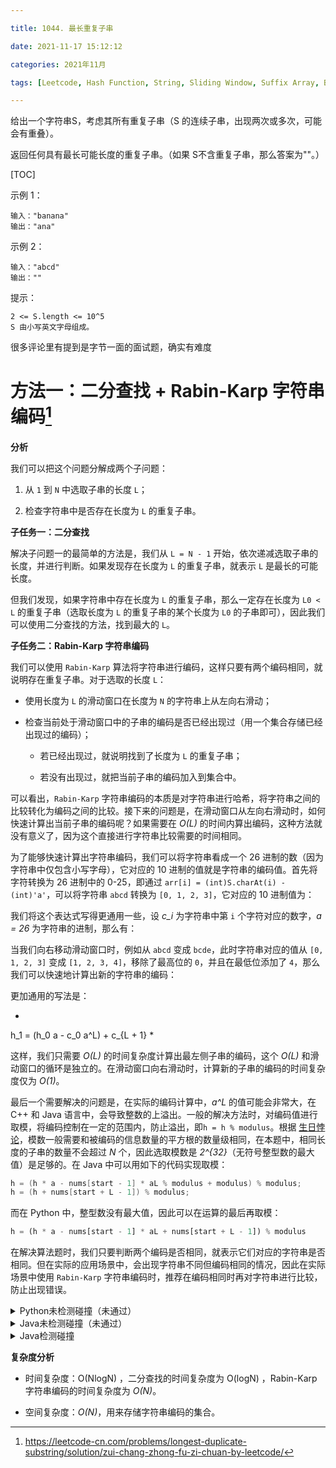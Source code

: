 ```yaml
---

title: 1044. 最长重复子串

date: 2021-11-17 15:12:12

categories: 2021年11月

tags: [Leetcode, Hash Function, String, Sliding Window, Suffix Array, Binary Search]

--- 
```


给出一个字符串S，考虑其所有重复子串（S 的连续子串，出现两次或多次，可能会有重叠）。

返回任何具有最长可能长度的重复子串。（如果 S不含重复子串，那么答案为""。）

<!-- more -->

[TOC]



示例 1：
    
    输入："banana"
    输出："ana"
示例 2：
    
    输入："abcd"
    输出：""


提示：
    
    2 <= S.length <= 10^5
    S 由小写英文字母组成。

很多评论里有提到是字节一面的面试题，确实有难度

# 方法一：二分查找 + Rabin-Karp 字符串编码[^1]

**分析**

我们可以把这个问题分解成两个子问题：

1. 从 `1` 到 `N` 中选取子串的长度 `L`；

2. 检查字符串中是否存在长度为 `L` 的重复子串。

**子任务一：二分查找**

解决子问题一的最简单的方法是，我们从 `L = N - 1` 开始，依次递减选取子串的长度，并进行判断。如果发现存在长度为 `L` 的重复子串，就表示 `L` 是最长的可能长度。

但我们发现，如果字符串中存在长度为 `L` 的重复子串，那么一定存在长度为 `L0 < L` 的重复子串（选取长度为 `L` 的重复子串的某个长度为 `L0` 的子串即可），因此我们可以使用二分查找的方法，找到最大的 `L`。



**子任务二：Rabin-Karp 字符串编码**

我们可以使用 `Rabin-Karp` 算法将字符串进行编码，这样只要有两个编码相同，就说明存在重复子串。对于选取的长度 `L`：

- 使用长度为 `L` 的滑动窗口在长度为 `N` 的字符串上从左向右滑动；

- 检查当前处于滑动窗口中的子串的编码是否已经出现过（用一个集合存储已经出现过的编码）；

    - 若已经出现过，就说明找到了长度为 `L` 的重复子串；

    - 若没有出现过，就把当前子串的编码加入到集合中。



可以看出，`Rabin-Karp` 字符串编码的本质是对字符串进行哈希，将字符串之间的比较转化为编码之间的比较。接下来的问题是，在滑动窗口从左向右滑动时，如何快速计算出当前子串的编码呢？如果需要在 *O(L)* 的时间内算出编码，这种方法就没有意义了，因为这个直接进行字符串比较需要的时间相同。

为了能够快速计算出字符串编码，我们可以将字符串看成一个 26 进制的数（因为字符串中仅包含小写字母），它对应的 10 进制的值就是字符串的编码值。首先将字符转换为 26 进制中的 0-25，即通过 `arr[i] = (int)S.charAt(i) - (int)'a'`，可以将字符串 `abcd` 转换为 `[0, 1, 2, 3]`，它对应的 10 进制值为：

我们将这个表达式写得更通用一些，设 *c_i* 为字符串中第 `i` 个字符对应的数字，*a = 26* 为字符串的进制，那么有：


当我们向右移动滑动窗口时，例如从 `abcd` 变成 `bcde`，此时字符串对应的值从 `[0, 1, 2, 3]` 变成 `[1, 2, 3, 4]`，移除了最高位的 `0`，并且在最低位添加了 `4`，那么我们可以快速地计算出新的字符串的编码：

更加通用的写法是：

*
h_1 = (h_0 a - c_0 a^L) + c_{L + 1}
*

这样，我们只需要 *O(L)* 的时间复杂度计算出最左侧子串的编码，这个 *O(L)* 和滑动窗口的循环是独立的。在滑动窗口向右滑动时，计算新的子串的编码的时间复杂度仅为 *O(1)*。

最后一个需要解决的问题是，在实际的编码计算中，*a^L* 的值可能会非常大，在 C++ 和 Java 语言中，会导致整数的上溢出。一般的解决方法时，对编码值进行取模，将编码控制在一定的范围内，防止溢出，即`h = h % modulus`。根据 [生日悖论](https://baike.baidu.com/item/%E7%94%9F%E6%97%A5%E6%82%96%E8%AE%BA)，模数一般需要和被编码的信息数量的平方根的数量级相同，在本题中，相同长度的子串的数量不会超过 *N* 个，因此选取模数是 *2^{32}*（无符号整型数的最大值）是足够的。在 Java 中可以用如下的代码实现取模：

```Java
h = (h * a - nums[start - 1] * aL % modulus + modulus) % modulus;
h = (h + nums[start + L - 1]) % modulus;
```

而在 Python 中，整型数没有最大值，因此可以在运算的最后再取模：

    
```Python
h = (h * a - nums[start - 1] * aL + nums[start + L - 1]) % modulus
```

在解决算法题时，我们只要判断两个编码是否相同，就表示它们对应的字符串是否相同。但在实际的应用场景中，会出现字符串不同但编码相同的情况，因此在实际场景中使用 `Rabin-Karp` 字符串编码时，推荐在编码相同时再对字符串进行比较，防止出现错误。

<details>
    <summary>Python未检测碰撞（未通过）</summary>
    
```Python [sol1]
class Solution:
    def search(self, L: int, a: int, modulus: int, n: int, nums: List[int]) -> str:
        """
        Rabin-Karp with polynomial rolling hash.
        Search a substring of given length
        that occurs at least 2 times.
        @return start position if the substring exits and -1 otherwise.
        """
        # compute the hash of string S[:L]
        h = 0
        for i in range(L):
            h = (h * a + nums[i]) % modulus
              
        # already seen hashes of strings of length L
        seen = {h} 
        # const value to be used often : a**L % modulus
        aL = pow(a, L, modulus) 
        for start in range(1, n - L + 1):
            # compute rolling hash in O(1) time
            h = (h * a - nums[start - 1] * aL + nums[start + L - 1]) % modulus
            if h in seen:
                return start
            seen.add(h)
        return -1
        
    def longestDupSubstring(self, S: str) -> str:
        n = len(S)
        # convert string to array of integers
        # to implement constant time slice
        nums = [ord(S[i]) - ord('a') for i in range(n)]
        # base value for the rolling hash function
        a = 26
        # modulus value for the rolling hash function to avoid overflow
        modulus = 2**32
        
        # binary search, L = repeating string length
        left, right = 1, n
        while left != right:
            L = left + (right - left) // 2
            if self.search(L, a, modulus, n, nums) != -1:
                left = L + 1
            else:
                right = L 
               
        start = self.search(left - 1, a, modulus, n, nums)
        return S[start: start + left - 1] if start != -1 else ""
```
</details>
<details>
    <summary>Java未检测碰撞（未通过）</summary>
    
```Java [sol1]
class Solution {
    /*
    Rabin-Karp with polynomial rolling hash.
        Search a substring of given length
        that occurs at least 2 times.
        Return start position if the substring exits and -1 otherwise.
        */
    public int search(int L, int a, long modulus, int n, int[] nums) {
        // compute the hash of string S[:L]
        long h = 0;
        for (int i = 0; i < L; ++i) h = (h * a + nums[i]) % modulus;

        // already seen hashes of strings of length L
        HashSet<Long> seen = new HashSet();
        seen.add(h);
        // const value to be used often : a**L % modulus
        long aL = 1;
        for (int i = 1; i <= L; ++i) aL = (aL * a) % modulus;

        for (int start = 1; start < n - L + 1; ++start) {
            // compute rolling hash in O(1) time
            h = (h * a - nums[start - 1] * aL % modulus + modulus) % modulus;
            h = (h + nums[start + L - 1]) % modulus;
            if (seen.contains(h)) return start;
            seen.add(h);
        }
        return -1;
    }

    public String longestDupSubstring(String S) {
        int n = S.length();
        // convert string to array of integers
        // to implement constant time slice
        int[] nums = new int[n];
        for (int i = 0; i < n; ++i) nums[i] = (int)S.charAt(i) - (int)'a';
        // base value for the rolling hash function
        int a = 26;
        // modulus value for the rolling hash function to avoid overflow
        long modulus = (long)Math.pow(2, 32);

        // binary search, L = repeating string length
        int left = 1, right = n;
        int L;
        while (left != right) {
            L = left + (right - left) / 2;
            if (search(L, a, modulus, n, nums) != -1) left = L + 1;
            else right = L;
        }

        int start = search(left - 1, a, modulus, n, nums);
        return start != -1 ? S.substring(start, start + left - 1) : "";
    }
}
```
</details>

<details>
    <summary>Java检测碰撞</summary>
    
```Java [sol2]
class Solution {

    public String longestDupSubstring(String s) {
        int first = 0;
        int last = s.length();
        while(first < last){
            int mid = (last - first) / 2 + first;
            int index = check(s, mid);
            if(index==-1){
                last = mid;
            }else{
                first = mid+1;
            }
        }
        //这里就找出了重复的长度
        int index = check(s, first-1);
        return s.substring(index,index+first-1);
    }

    //给一个字符串和一个长度，返回重复长度的下标index,没有返回-1
    //但是这种方式每次都要substring，但是hash碰撞太高，所以要进行改进
    public int check1(String s, int len){
        if(len==0){
            return 0;
        }
        Map<String,Integer> map = new HashMap<>();
        for(int i=0;i<=s.length()-len;i++){
            String str = s.substring(i,i+len);
            if(map.containsKey(str)){
                int index = map.get(str);
                return index;
            }
            map.put(str,i);
        }
        return -1;
    }

    private static int mod = 1000000007;

    //这里需要使用Rabin-Karp算法来解决len长度的字符串在s中是否重复，也就是使用hash的方式
    public int check(String s, int len){
        if(len==0){
            return 0;
        }
        long pow = 1;
        for(int i=0;i<len;i++){
            pow = (pow*31)%mod;
        }
        //再来计算hash值
        long hash =0;
        Map<Long,Integer> map = new HashMap<>();
        for(int i=0;i<s.length();i++){
            hash = (hash*31+(s.charAt(i)-'a'))%mod;
            if(i<len-1){
                //这时候还不满足，继续
                continue;
            }
            if(i>=len){
                //这时候就要把前面的字符去掉
                hash-=((s.charAt(i-len)-'a')*pow)%mod;
                hash+=hash<0?mod:0;
            }
            if(map.containsKey(hash)){
                //说明这个hash之前出现过
                int index = map.get(hash);
                String str1 = s.substring(index,index+len);
                String str2 = s.substring(i+1-len,i+1);
                if(str1.equals(str2)){
                    return index;
                }
            }
            map.put(hash,i-len+1);
        }
        return -1;
    }
}
```
</details>


**复杂度分析**

* 时间复杂度：O(NlogN) ，二分查找的时间复杂度为 O(logN) ，Rabin-Karp 字符串编码的时间复杂度为 *O(N)*。

* 空间复杂度：*O(N)*，用来存储字符串编码的集合。

[^1]:https://leetcode-cn.com/problems/longest-duplicate-substring/solution/zui-chang-zhong-fu-zi-chuan-by-leetcode/